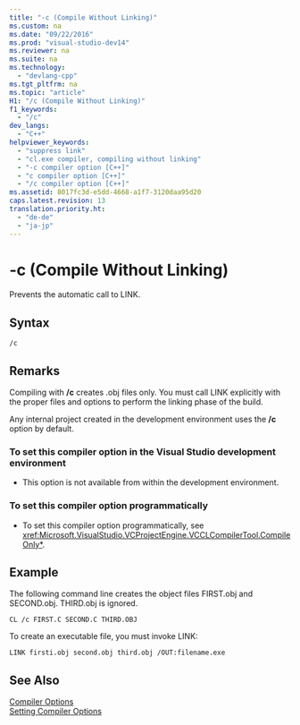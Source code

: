 ```yaml
---
title: "-c (Compile Without Linking)"
ms.custom: na
ms.date: "09/22/2016"
ms.prod: "visual-studio-dev14"
ms.reviewer: na
ms.suite: na
ms.technology: 
  - "devlang-cpp"
ms.tgt_pltfrm: na
ms.topic: "article"
H1: "/c (Compile Without Linking)"
f1_keywords: 
  - "/c"
dev_langs: 
  - "C++"
helpviewer_keywords: 
  - "suppress link"
  - "cl.exe compiler, compiling without linking"
  - "-c compiler option [C++]"
  - "c compiler option [C++]"
  - "/c compiler option [C++]"
ms.assetid: 8017fc3d-e5dd-4668-a1f7-3120daa95d20
caps.latest.revision: 13
translation.priority.ht: 
  - "de-de"
  - "ja-jp"
---
```

# -c (Compile Without Linking)
Prevents the automatic call to LINK.  
  
## Syntax  
  
```  
/c  
```  
  
## Remarks  
 Compiling with **/c** creates .obj files only. You must call LINK explicitly with the proper files and options to perform the linking phase of the build.  
  
 Any internal project created in the development environment uses the **/c** option by default.  
  
### To set this compiler option in the Visual Studio development environment  
  
-   This option is not available from within the development environment.  
  
### To set this compiler option programmatically  
  
-   To set this compiler option programmatically, see <xref:Microsoft.VisualStudio.VCProjectEngine.VCCLCompilerTool.CompileOnly*>.  
  
## Example  
 The following command line creates the object files FIRST.obj and SECOND.obj. THIRD.obj is ignored.  
  
```  
CL /c FIRST.C SECOND.C THIRD.OBJ  
```  
  
 To create an executable file, you must invoke LINK:  
  
```  
LINK firsti.obj second.obj third.obj /OUT:filename.exe  
```  
  
## See Also  
 [Compiler Options](../vs140/compiler-options.md)   
 [Setting Compiler Options](../vs140/setting-compiler-options.md)